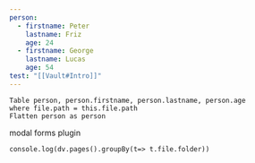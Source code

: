 ```yaml
---
person:
  - firstname: Peter
    lastname: Friz
    age: 24
  - firstname: George
    lastname: Lucas
    age: 54
test: "[[Vault#Intro]]"
---
```



```dataview
Table person, person.firstname, person.lastname, person.age
where file.path = this.file.path
Flatten person as person
```


modal forms plugin


```dataviewjs
console.log(dv.pages().groupBy(t=> t.file.folder))
```
